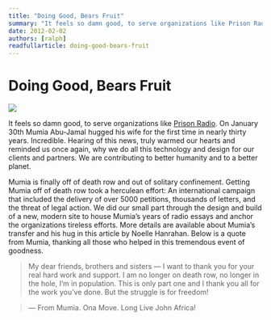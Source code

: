 ```yaml
---
title: "Doing Good, Bears Fruit"
summary: "It feels so damn good, to serve organizations like Prison Radio. On January 30th Mumia Abu-Jamal hugged his wife for the first time in nearly thirty years. Incredible. Hearing of this news, truly warmed our hearts and reminded us once again, why we do all this technology and design for our clients and partners."
date: 2012-02-02
authors: [ralph]
readfullarticle: doing-good-bears-fruit
---
```


# Doing Good, Bears Fruit

<a href="//prisonradio.org/"><img src="/assets/img/blog/2012-02-02.jpg" class="center-element"></a>

It feels so damn good, to serve organizations like [Prison Radio](//prisonradio.org/).  On January 30th Mumia Abu-Jamal hugged his wife for the first time in nearly thirty years. Incredible. Hearing of this news, truly warmed our hearts and reminded us once again, why we do all this technology and design for our clients and partners. We are contributing to better humanity and to a better planet.

Mumia is finally off of death row and out of solitary confinement. Getting Mumia off of death row took a herculean effort: An international campaign that included the delivery of over 5000 petitions, thousands of letters, and the threat of legal action. We did our small part through the design and build of a new, modern site to house Mumia’s years of radio essays and anchor the organizations tireless efforts. More details are available about Mumia’s transfer and his hug in this article by Noelle Hanrahan. Below is a quote from Mumia, thanking all those who helped in this tremendous event of goodness.

> My dear friends, brothers and sisters — I want to thank you for your real hard work and support. I am no longer on death row, no longer in the hole, I’m in population. This is only part one and I thank you all for the work you’ve done. But the struggle is for freedom!

> &mdash; From Mumia. Ona Move. Long Live John Africa!
